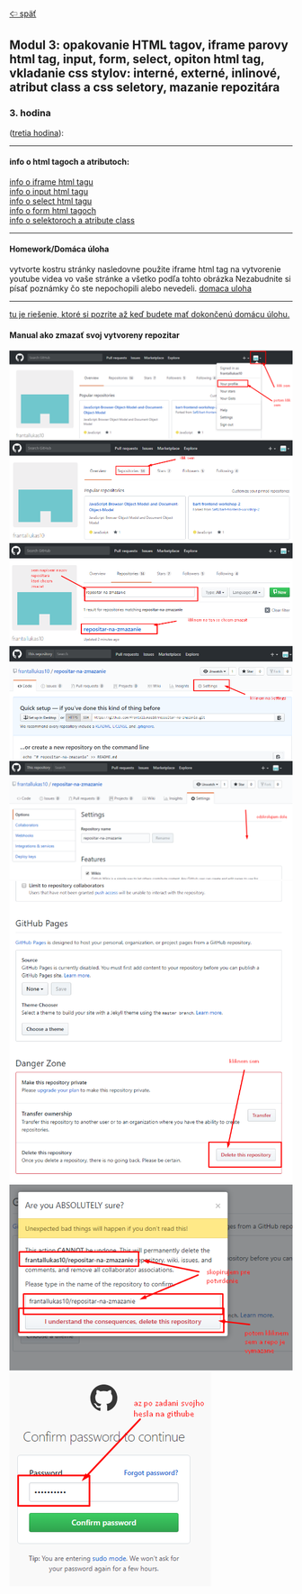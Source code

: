 [&#129188; späť](../../README.md)</br>

## Modul 3: opakovanie HTML tagov, iframe parovy html tag, input, form, select, opiton html tag, vkladanie css stylov: interné, externé, inlinové, atribut class a css seletory, mazanie repozitára</br>

### 3. hodina
([tretia hodina](lesson)):</br>
<hr>

#### info o html tagoch a atributoch:</br>
[info o iframe html tagu](https://www.w3schools.com/tags/tag_iframe.asp)<br>
[info o input html tagu](https://www.w3schools.com/html/html_form_attributes.asp)<br>
[info o select html tagu](https://www.w3schools.com/tags/tag_select.asp)<br>
[info o form html tagoch](https://www.w3schools.com/html/html_form_elements.asp)<br>
[info o selektoroch a atribute class](https://www.w3schools.com/cssref/sel_class.asp)<br>
<hr>

#### Homework/Domáca úloha</br>
vytvorte kostru stránky nasledovne použite iframe html tag na vytvorenie youtube videa vo vaše stránke a všetko podľa tohto obrázka
Nezabudnite si písať poznámky čo ste nepochopili alebo nevedeli.
[domaca uloha](homework/homework.png)<br>
<hr>

[tu je riešenie, ktoré si pozrite až keď budete mať dokončenú domácu úlohu.](homework/solution.html)<br>


#### Manual ako zmazať svoj vytvoreny repozitar</br>
![alt text](images/1.png)
![alt text](images/2.png)
![alt text](images/3.png)
![alt text](images/4.png)
![alt text](images/5.png)
![alt text](images/6.png)
![alt text](images/7.png)
![alt text](images/8.png)